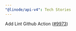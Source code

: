 ```yaml
---
"@linode/api-v4": Tech Stories
---
```


Add Lint Github Action ([#9973](https://github.com/linode/manager/pull/9973))
